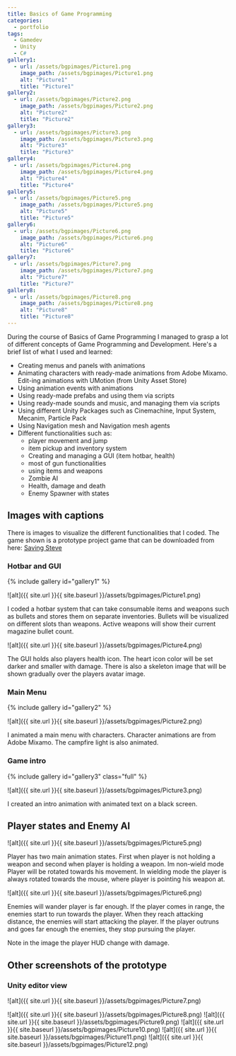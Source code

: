```yaml
---
title: Basics of Game Programming
categories:
  - portfolio
tags:
  - Gamedev
  - Unity
  - C#
gallery1:
  - url: /assets/bgpimages/Picture1.png
    image_path: /assets/bgpimages/Picture1.png
    alt: "Picture1"
    title: "Picture1"
gallery2:
  - url: /assets/bgpimages/Picture2.png
    image_path: /assets/bgpimages/Picture2.png
    alt: "Picture2"
    title: "Picture2"
gallery3:
  - url: /assets/bgpimages/Picture3.png
    image_path: /assets/bgpimages/Picture3.png
    alt: "Picture3"
    title: "Picture3"
gallery4:
  - url: /assets/bgpimages/Picture4.png
    image_path: /assets/bgpimages/Picture4.png
    alt: "Picture4"
    title: "Picture4"
gallery5:
  - url: /assets/bgpimages/Picture5.png
    image_path: /assets/bgpimages/Picture5.png
    alt: "Picture5"
    title: "Picture5"
gallery6:
  - url: /assets/bgpimages/Picture6.png
    image_path: /assets/bgpimages/Picture6.png
    alt: "Picture6"
    title: "Picture6"
gallery7:
  - url: /assets/bgpimages/Picture7.png
    image_path: /assets/bgpimages/Picture7.png
    alt: "Picture7"
    title: "Picture7"
gallery8:
  - url: /assets/bgpimages/Picture8.png
    image_path: /assets/bgpimages/Picture8.png
    alt: "Picture8"
    title: "Picture8"
---
```


During the course of Basics of Game Programming I managed to grasp a lot of different concepts of Game Programming and Development. Here's a brief list of what I used and learned:

-	Creating menus and panels with animations
-	Animating characters with ready-made animations from Adobe Mixamo. Edit-ing animations with UMotion (from Unity Asset Store)
-	Using animation events with animations
-	Using ready-made prefabs and using them via scripts
-	Using ready-made sounds and music, and managing them via scripts
-	Using different Unity Packages such as Cinemachine, Input System, Mecanim, Particle Pack
-	Using Navigation mesh and Navigation mesh agents
-	Different functionalities such as:
    - player movement and jump
    - item pickup and inventory system
    - Creating and managing a GUI (item hotbar, health)
    - most of gun functionalities
    - using items and weapons
    - Zombie AI
    - Health, damage and death
    - Enemy Spawner with states

## Images with captions

There is images to visualize the different functionalities that I coded. The game shown is a prototype project game that can be downloaded from here: [Saving Steve](https://kantola.eu/files/savingsteve.zip)

### Hotbar and GUI

{% include gallery id="gallery1" %}

![alt]({{ site.url }}{{ site.baseurl }}/assets/bgpimages/Picture1.png)

I coded a hotbar system that can take consumable items and weapons such as bullets and stores them on separate inventories. Bullets will be visualized on different slots than weapons. Active weapons will show their current magazine bullet count.

![alt]({{ site.url }}{{ site.baseurl }}/assets/bgpimages/Picture4.png)

The GUI holds also players health icon. The heart icon color will be set darker and smaller with damage. There is also a skeleton image that will be shown gradually over the players avatar image.

### Main Menu

{% include gallery id="gallery2" %}

![alt]({{ site.url }}{{ site.baseurl }}/assets/bgpimages/Picture2.png)

I animated a main menu with characters. Character animations are from Adobe Mixamo. The campfire light is also animated.

### Game intro

{% include gallery id="gallery3" class="full" %}

![alt]({{ site.url }}{{ site.baseurl }}/assets/bgpimages/Picture3.png)

I created an intro animation with animated text on a black screen.

## Player states and Enemy AI

![alt]({{ site.url }}{{ site.baseurl }}/assets/bgpimages/Picture5.png)

Player has two main animation states. First when player is not holding a weapon and second when player is holding a weapon. Im non-wield mode Player will be rotated towards his movement. In wielding mode the player is always rotated towards the mouse, where player is pointing his weapon at.

![alt]({{ site.url }}{{ site.baseurl }}/assets/bgpimages/Picture6.png)

Enemies will wander player is far enough. If the player comes in range, the enemies start to run towards the player. When they reach attacking distance, the enemies will start attacking the player. If the player outruns and goes far enough the enemies, they stop pursuing the player.

Note in the image the player HUD change with damage.

## Other screenshots of the prototype

### Unity editor view
![alt]({{ site.url }}{{ site.baseurl }}/assets/bgpimages/Picture7.png)

![alt]({{ site.url }}{{ site.baseurl }}/assets/bgpimages/Picture8.png)
![alt]({{ site.url }}{{ site.baseurl }}/assets/bgpimages/Picture9.png)
![alt]({{ site.url }}{{ site.baseurl }}/assets/bgpimages/Picture10.png)
![alt]({{ site.url }}{{ site.baseurl }}/assets/bgpimages/Picture11.png)
![alt]({{ site.url }}{{ site.baseurl }}/assets/bgpimages/Picture12.png)